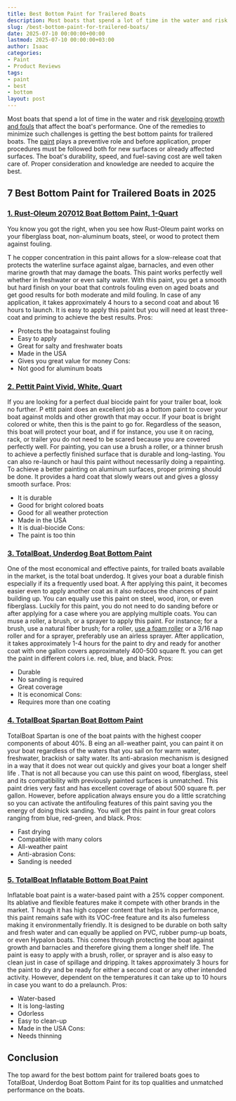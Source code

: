 ```yaml
---
title: Best Bottom Paint for Trailered Boats
description: Most boats that spend a lot of time in the water and risk developing growth and fouls that affect the boat's performance.
slug: /best-bottom-paint-for-trailered-boats/
date: 2025-07-10 00:00:00+00:00
lastmod: 2025-07-10 00:00:00+03:00
author: Isaac
categories:
- Paint
- Product Reviews
tags:
- paint
- best
- bottom
layout: post
---
```

Most boats that spend a lot of time in the water and risk
[developing growth and fouls](https://pestpolicy.com/mildew-resistant-paints/)
that affect the boat's performance. One of the remedies to minimize such challenges is getting the best bottom paints for trailered boats.
The [paint](https://pestpolicy.com/best-acrylic-paint-for-canvas/) plays a preventive role and before application, proper procedures must be followed both for new surfaces or already affected surfaces.
The boat's durability, speed, and fuel-saving cost are well taken care of. Proper consideration and knowledge are needed to acquire the best.
## 7 Best Bottom Paint for Trailered Boats in 2025
### [1. Rust-Oleum 207012 Boat Bottom Paint, 1-Quart](https://www.amazon.com/dp/B000C0140S/?tag=p-policy-20)
You know you got the right, when you see how Rust-Oleum paint works on your fiberglass boat, non-aluminum boats, steel, or wood to protect them against fouling.

T
he copper concentration in this paint allows for a slow-release coat that protects the waterline surface against algae, barnacles, and even other marine growth that may damage the boats.
This paint works perfectly well whether in freshwater or even salty water.
With this paint, you get a smooth but hard finish on your boat that controls fouling even on aged boats and get good results for both moderate and mild fouling.
In case of any application, it takes approximately 4 hours to a second coat and about 16 hours to launch. It is easy to apply this paint but you will need at least three-coat and priming to achieve the best results.
Pros:
- Protects the boatagainst fouling
- Easy to apply
- Great for salty and freshwater boats
- Made in the USA
- Gives you great value for money
Cons:
- Not good for aluminum boats
### [2. Pettit Paint Vivid, White, Quart](https://www.amazon.com/dp/B000N9RP4W/?tag=p-policy-20)
If you are looking for a perfect dual biocide paint for your trailer boat, look no further.
P
ettit paint does an excellent job as a bottom paint to cover your boat against molds and other growth that may occur.
If your boat is bright colored or white, then this is the paint to go for. Regardless of the season, this boat will protect your boat, and if for instance, you use it on racing, rack, or trailer you do not need to be scared because you are covered perfectly well.
For painting, you can use a brush a roller, or a thinner brush to achieve a perfectly finished surface that is durable and long-lasting.
You can also re-launch or haul this paint without necessarily doing a repainting. To achieve a better painting on aluminum surfaces, proper priming should be done.
It provides a hard coat that slowly wears out and gives a glossy smooth surface.
Pros:
- It is durable
- Good for bright colored boats
- Good for all weather protection
- Made in the USA
- It is dual-biocide
Cons:
- The paint is too thin
### [3. TotalBoat, Underdog Boat Bottom Paint](https://www.amazon.com/dp/B07CNV2YHH/?tag=p-policy-20)
One of the most economical and effective paints, for trailed boats available in the market, is the total boat underdog. It gives your boat a durable finish especially if its a frequently used boat.
A
fter applying this paint, it becomes easier even to apply another coat as it also reduces the chances of paint building up.
You can equally use this paint on steel, wood, iron, or even fiberglass. Luckily for this paint, you do not need to do sanding before or after applying for a case where you are applying multiple coats.
You can muse a roller, a brush, or a sprayer to apply this paint. For instance; for a brush, use a natural fiber brush; for a roller,
[use a foam roller](https://pestpolicy.com/best-paint-roller-for-popcorn-ceiling/)
or a 3/16 nap roller and for a sprayer, preferably use an airless sprayer.
After application, it takes approximately 1-4 hours for the paint to dry and ready for another coat with one gallon covers approximately 400-500 square ft. you can get the paint in different colors i.e. red, blue, and black.
Pros:
- Durable
- No sanding is required
- Great coverage
- It is economical
Cons:
- Requires more than one coating
### [4. TotalBoat Spartan Boat Bottom Paint](https://www.amazon.com/dp/B00LLIKSOS/?tag=p-policy-20)
TotalBoat Spartan is one of the boat paints with the highest cooper components of about 40%. B
eing an all-weather paint, you can paint it on your boat regardless of the waters that you sail on for warm water, freshwater, brackish or salty water.
Its anti-abrasion mechanism is designed in a way that it does not wear out quickly and gives your boat a
longer shelf life
.
That is not all because you can use this paint on wood, fiberglass, steel and its compatibility with previously painted surfaces is unmatched.
This paint dries very fast and has excellent coverage of about 500 square ft. per gallon.
However, before application always ensure you do a little scratching so you can activate the antifouling features of this paint saving you the energy of doing thick sanding.
You will get this paint in four great colors ranging from blue, red-green, and black.
Pros:
- Fast drying
- Compatible with many colors
- All-weather paint
- Anti-abrasion
Cons:
- Sanding is needed
### [5. TotalBoat Inflatable Bottom Boat Paint](https://www.amazon.com/dp/B01FHY1B5G/?tag=p-policy-20)
Inflatable boat paint is a water-based paint with a 25% copper component. Its ablative and flexible features make it compete with other brands in the market.
T
hough it has high copper content that helps in its performance, this paint remains safe with its VOC-free feature and its also fumeless making it environmentally friendly.
It is designed to be durable on both salty and fresh water and can equally be applied on PVC, rubber pump-up boats, or even Hypalon boats.
This comes through protecting the boat against growth and barnacles and therefore giving them a longer shelf life.
The paint is easy to apply with a brush, roller, or sprayer and is also easy to clean just in case of spillage and dripping.
It takes approximately 3 hours for the paint to dry and be ready for either a second coat or any other intended activity.
However, dependent on the temperatures it can take up to 10 hours in case you want to do a prelaunch.
Pros:
- Water-based
- It is long-lasting
- Odorless
- Easy to clean-up
- Made in the USA
Cons:
- Needs thinning
## Conclusion
The top award for the best bottom paint for trailered boats goes to TotalBoat, Underdog Boat Bottom Paint for its top qualities and unmatched performance on the boats.
